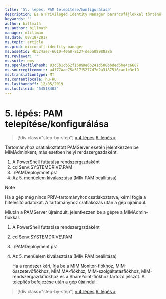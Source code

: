 ```yaml
---
title: '5\. lépés: PAM telepítése/konfigurálása'
description: Ez a Privileged Identity Manager parancsfájlokkal történő konfigurálásának 5. lépése, amely a PAM kiszolgáló üzembe helyezését részletezi.
keywords: ''
author: billmath
ms.author: billmath
manager: mtillman
ms.date: 08/18/2017
ms.topic: article
ms.prod: microsoft-identity-manager
ms.assetid: 4b524ae7-6610-40a0-8127-de5a08988a8a
ms.reviewer: ''
ms.suite: ems
ms.openlocfilehash: 03c5b1cb52f16090e6b241d588bbded6be4c6687
ms.sourcegitcommit: a4f77aae75a317f5277d7d2a3187516cae1e3e19
ms.translationtype: MT
ms.contentlocale: hu-HU
ms.lasthandoff: 12/05/2019
ms.locfileid: "64518403"
---
```

# <a name="step-5-installingconfiguring-pam"></a>5\. lépés: PAM telepítése/konfigurálása

> [!div class="step-by-step"]
> [« 4. lépés](sp1-step4-configuring-sharepoint.md)
> [6. lépés »](sp1-step6-setup-pam-trust.md)

Tartományhoz csatlakoztatott PAMServer esetén jelentkezzen be MIMAdminként, más esetben helyi rendszergazdaként.
1. A PowerShell futtatása rendszergazdaként
2. cd $env:SYSTEMDRIVE\PAM
3. .\PAMDeploymnet.ps1
4. Az 5. menüelem kiválasztása (MIM PAM beállítása)

>[!NOTE]
>Ha a gép még nincs PRIV-tartományhoz csatlakoztatva, kérni fogja a hitelesítő adatokat. A tartományhoz csatlakozás után a gép újraindul.

Miután a PAMServer újraindult, jelentkezzen be a gépre a MIMAdmin-fiókkal.

1. A PowerShell futtatása rendszergazdaként
2. cd $env:SYSTEMDRIVE\PAM
3. .\PAMDeployment.ps1
4. Az 5. menüelem kiválasztása (MIM PAM beállítása)

   Ha a rendszer kéri, írja be a MIM Monitor-fiókhoz, MIM-összetevőfiókhoz, MIM MA-fiókhoz, MIM-szolgáltatásfiókhoz, MIM-rendszergazdafiókhoz és a SharePoint-fiókhoz tartozó jelszót.
   A telepítés befejezése után a gép újraindul.

> [!div class="step-by-step"]
> [« 4. lépés](sp1-step4-configuring-sharepoint.md)
> [6. lépés »](sp1-step6-setup-pam-trust.md)
